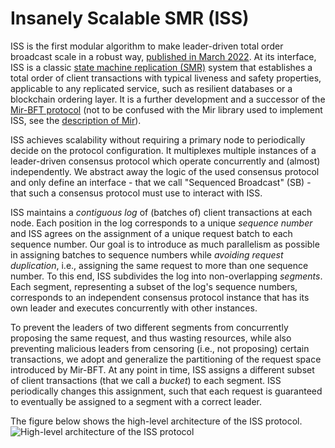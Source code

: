 # Insanely Scalable SMR (ISS)

ISS is the first modular algorithm to make leader-driven total order broadcast scale in a robust way,
[published in March 2022](https://dl.acm.org/doi/abs/10.1145/3492321.3519579).
At its interface, ISS is a classic
[state machine replication (SMR)](https://en.wikipedia.org/wiki/State_machine_replication) system
that establishes a total order of client transactions with typical liveness and safety properties,
applicable to any replicated service, such as resilient databases or a blockchain ordering layer.
It is a further development and a successor of the [Mir-BFT protocol](https://arxiv.org/abs/1906.05552)
(not to be confused with the Mir library used to implement ISS,
see the [description of Mir](/README.md#relation-to-the-mir-bft-protocol)).

ISS achieves scalability without requiring a primary node to periodically decide on the protocol configuration.
It multiplexes multiple instances of a leader-driven consensus protocol
which operate concurrently and (almost) independently.
We abstract away the logic of the used consensus protocol and only define an interface -
that we call "Sequenced Broadcast" (SB) - that such a consensus protocol must use to interact with ISS.

ISS maintains a *contiguous log* of (batches of) client transactions at each node.
Each position in the log corresponds to a unique *sequence number*
and ISS agrees on the assignment of a unique request batch to each sequence number.
Our goal is to introduce as much parallelism as possible in assigning batches to sequence numbers
while *avoiding request duplication*, i.e., assigning the same request to more than one sequence number.
To this end, ISS subdivides the log into non-overlapping *segments*.
Each segment, representing a subset of the log's sequence numbers,
corresponds to an independent consensus protocol instance
that has its own leader and executes concurrently with other instances.

To prevent the leaders of two different segments from concurrently proposing the same request,
and thus wasting resources, while also preventing malicious leaders from censoring
(i.e., not proposing) certain transactions,
we adopt and generalize the partitioning of the request space introduced by Mir-BFT.
At any point in time, ISS assigns a different subset of client transactions (that we call a _bucket_) to each segment.
ISS periodically changes this assignment,
such that each request is guaranteed to eventually be assigned to a segment with a correct leader.

The figure below shows the high-level architecture of the ISS protocol.
![High-level architecture of the ISS protocol](/docs/images/high-level-architecture-iss.png)